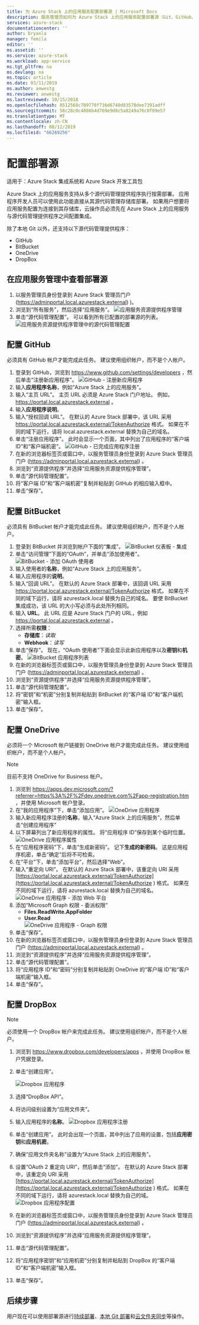 ```yaml
---
title: 为 Azure Stack 上的应用服务配置部署源 | Microsoft Docs
description: 服务管理员如何为 Azure Stack 上的应用服务配置部署源（Git、GitHub、BitBucket、DropBox 和 OneDrive）
services: azure-stack
documentationcenter: ''
author: bryanla
manager: femila
editor: ''
ms.assetid: ''
ms.service: azure-stack
ms.workload: app-service
ms.tgt_pltfrm: na
ms.devlang: na
ms.topic: article
ms.date: 03/11/2019
ms.author: anwestg
ms.reviewer: anwestg
ms.lastreviewed: 10/15/2018
ms.openlocfilehash: 8512568c709770f736d6740d83578dee7391adff
ms.sourcegitcommit: 58c28c0c4086b4d769e9d8c5a8249a76c0f09e57
ms.translationtype: MT
ms.contentlocale: zh-CN
ms.lasthandoff: 08/12/2019
ms.locfileid: "66269256"
---
```

# <a name="configure-deployment-sources"></a>配置部署源

适用于：Azure Stack 集成系统和 Azure Stack 开发工具包

Azure Stack 上的应用服务支持从多个源代码管理提供程序执行按需部署。 应用程序开发人员可以使用此功能直接从其源代码管理存储库部署。 如果用户想要将应用服务配置为连接到其存储库，云操作员必须先在 Azure Stack 上的应用服务与源代码管理提供程序之间配置集成。  

除了本地 Git 以外，还支持以下源代码管理提供程序：

* GitHub
* BitBucket
* OneDrive
* DropBox

## <a name="view-deployment-sources-in-app-service-administration"></a>在应用服务管理中查看部署源

1. 以服务管理员身份登录到 Azure Stack 管理员门户 (https://adminportal.local.azurestack.external) )。
2. 浏览到“所有服务”，然后选择“应用服务”。
    ![应用服务资源提供程序管理][1]
3. 单击“源代码管理配置”。 可以看到所有已配置的部署源的列表。
    ![应用服务资源提供程序管理中的源代码管理配置][2]

## <a name="configure-github"></a>配置 GitHub

必须具有 GitHub 帐户才能完成此任务。 建议使用组织帐户，而不是个人帐户。

1. 登录到 GitHub，浏览到 https://www.github.com/settings/developers ，然后单击“注册新应用程序”。
    ![GitHub - 注册新应用程序][3]
2. 输入**应用程序名称**，例如“Azure Stack 上的应用服务”。
3. 输入“主页 URL”。 主页 URL 必须是 Azure Stack 门户地址。 例如， https://portal.local.azurestack.external 。
4. 输入**应用程序说明**。
5. 输入“授权回调 URL”。 在默认的 Azure Stack 部署中，该 URL 采用 https://portal.local.azurestack.external/TokenAuthorize 格式。 如果在不同的域下运行，请将 local.azurestack.external 替换为自己的域名。
6. 单击“注册应用程序”。 此时会显示一个页面，其中列出了应用程序的“客户端 ID”和“客户端机密”。
    ![GitHub - 已完成应用程序注册][5]
7.  在新的浏览器标签页或窗口中，以服务管理员身份登录到 Azure Stack 管理员门户 (https://adminportal.local.azurestack.external) 。
8.  浏览到“资源提供程序”并选择“应用服务资源提供程序管理”。
9. 单击“源代码管理配置”。
10. 将“客户端 ID”和“客户端机密”复制并粘贴到 GitHub 的相应输入框中。
11. 单击“保存”。

## <a name="configure-bitbucket"></a>配置 BitBucket

必须具有 BitBucket 帐户才能完成此任务。 建议使用组织帐户，而不是个人帐户。

1. 登录到 BitBucket 并浏览到帐户下面的“集成”。
    ![BitBucket 仪表板 - 集成][7]
2. 单击“访问管理”下面的“OAuth”，并单击“添加使用者”。
    ![BitBucket - 添加 OAuth 使用者][8]
3. 输入使用者的**名称**，例如“Azure Stack 上的应用服务”。
4. 输入应用程序的**说明**。
5. 输入“回调 URL”。 在默认的 Azure Stack 部署中，该回调 URL 采用 https://portal.local.azurestack.external/TokenAuthorize 格式。 如果在不同的域下运行，请将 azurestack.local 替换为自己的域名。 要使 BitBucket 集成成功，该 URL 的大小写必须与此处所列相同。
6. 输入 **URL**。 此 URL 应是 Azure Stack 门户的 URL，例如 https://portal.local.azurestack.external 。
7. 选择所需**权限**：
    - **存储库**：*读取*
    - **Webhook**：*读写*
8. 单击“保存”。 现在，“OAuth 使用者”下面会显示此新应用程序以及**密钥**和**机密**。
    ![BitBucket 应用程序列表][9]
9.  在新的浏览器标签页或窗口中，以服务管理员身份登录到 Azure Stack 管理员门户 (https://adminportal.local.azurestack.external) 。
10.  浏览到“资源提供程序”并选择“应用服务资源提供程序管理”。
11. 单击“源代码管理配置”。
12. 将“密钥”和“机密”分别复制并粘贴到 BitBucket 的“客户端 ID”和“客户端机密”输入框。
13. 单击“保存”。

## <a name="configure-onedrive"></a>配置 OneDrive

必须将一个 Microsoft 帐户链接到 OneDrive 帐户才能完成此任务。  建议使用组织帐户，而不是个人帐户。

> [!NOTE]
> 目前不支持 OneDrive for Business 帐户。

1. 浏览到 https://apps.dev.microsoft.com/?referrer=https%3A%2F%2Fdev.onedrive.com%2Fapp-registration.htm ，并使用 Microsoft 帐户登录。
2. 在“我的应用程序”下，单击“添加应用”。
![OneDrive 应用程序][10]
3. 输入新应用程序注册的**名称**，输入“Azure Stack 上的应用服务”，然后单击“创建应用程序”
4. 以下屏幕列出了新应用程序的属性。 将“应用程序 ID”保存到某个临时位置。
![OneDrive 应用程序属性][11]
5. 在“应用程序密码”下，单击“生成新密码”。 记下**生成的新密码**。 这是应用程序机密，单击“确定”后将不可检索。
6. 在“平台”下，单击“添加平台”，然后选择“Web”。
7. 输入“重定向 URI”。 在默认的 Azure Stack 部署中，该重定向 URI 采用 [https://portal.local.azurestack.external/TokenAuthorize](https://portal.local.azurestack.external/TokenAuthorize ) 格式。 如果在不同的域下运行，请将 azurestack.local 替换为自己的域名。
![OneDrive 应用程序 - 添加 Web 平台][12]
8. 添加“Microsoft Graph 权限 - 委派权限”
    - **Files.ReadWrite.AppFolder**
    - **User.Read**  
      ![OneDrive 应用程序 - Graph 权限][13]
9. 单击“保存”。
10.  在新的浏览器标签页或窗口中，以服务管理员身份登录到 Azure Stack 管理员门户 (https://adminportal.local.azurestack.external) 。
11.  浏览到“资源提供程序”并选择“应用服务资源提供程序管理”。
12. 单击“源代码管理配置”。
13. 将“应用程序 ID”和“密码”分别复制并粘贴到 OneDrive 的“客户端 ID”和“客户端机密”输入框。
14. 单击“保存”。

## <a name="configure-dropbox"></a>配置 DropBox

> [!NOTE]
> 必须使用一个 DropBox 帐户来完成此任务。 建议使用组织帐户，而不是个人帐户。

1. 浏览到 https://www.dropbox.com/developers/apps ，并使用 DropBox 帐户凭据登录。
2. 单击“创建应用”。

    ![Dropbox 应用程序][14]

3. 选择“DropBox API”。
4. 将访问级别设置为“应用文件夹”。
5. 输入应用程序的**名称**。
![Dropbox 应用程序注册][15]
6. 单击“创建应用”。 此时会出现一个页面，其中列出了应用的设置，包括**应用密钥**和**应用机密**。
7. 确保“应用文件夹名称”设置为“Azure Stack 上的应用服务”。
8. 设置“OAuth 2 重定向 URI”，然后单击“添加”。 在默认的 Azure Stack 部署中，该重定向 URI 采用 [https://portal.local.azurestack.external/TokenAuthorize](https://portal.local.azurestack.external/TokenAuthorize ) 格式。 如果在不同的域下运行，请将 azurestack.local 替换为自己的域。
![Dropbox 应用程序配置][16]
9.  在新的浏览器标签页或窗口中，以服务管理员身份登录到 Azure Stack 管理员门户 (https://adminportal.local.azurestack.external) 。
10.  浏览到“资源提供程序”并选择“应用服务资源提供程序管理”。
11. 单击“源代码管理配置”。
12. 将“应用程序密钥”和“应用机密”分别复制并粘贴到 DropBox 的“客户端 ID”和“客户端机密”输入框。
13. 单击“保存”。

## <a name="next-steps"></a>后续步骤

用户现在可以使用部署源进行[持续部署](https://docs.microsoft.com/azure/app-service/deploy-continuous-deployment)、[本地 Git 部署](https://docs.microsoft.com/azure/app-service/deploy-local-git)和[云文件夹同步](https://docs.microsoft.com/azure/app-service/deploy-content-sync)等操作。

<!--Image references-->
[1]: ./media/azure-stack-app-service-configure-deployment-sources/App-service-provider-admin.png
[2]: ./media/azure-stack-app-service-configure-deployment-sources/App-service-provider-admin-source-control-configuration.png
[3]: ./media/azure-stack-app-service-configure-deployment-sources/App-service-provider-admin-github-developer-applications.png
[4]: ./media/azure-stack-app-service-configure-deployment-sources/App-service-provider-admin-github-register-a-new-oauth-application-populated.png
[5]: ./media/azure-stack-app-service-configure-deployment-sources/App-service-provider-admin-github-register-a-new-oauth-application-complete.png
[6]: ./media/azure-stack-app-service-configure-deployment-sources/App-service-provider-admin-roles-management-server-repair-all.png
[7]: ./media/azure-stack-app-service-configure-deployment-sources/App-service-provider-admin-bitbucket-dashboard.png
[8]: ./media/azure-stack-app-service-configure-deployment-sources/App-service-provider-admin-bitbucket-access-management-add-oauth-consumer.png
[9]: ./media/azure-stack-app-service-configure-deployment-sources/App-service-provider-admin-bitbucket-access-management-add-oauth-consumer-complete.png
[10]: ./media/azure-stack-app-service-configure-deployment-sources/App-service-provider-admin-Onedrive-applications.png
[11]: ./media/azure-stack-app-service-configure-deployment-sources/App-service-provider-admin-Onedrive-application-registration.png
[12]: ./media/azure-stack-app-service-configure-deployment-sources/App-service-provider-admin-Onedrive-application-platform.png
[13]: ./media/azure-stack-app-service-configure-deployment-sources/App-service-provider-admin-Onedrive-application-graph-permissions.png
[14]: ./media/azure-stack-app-service-configure-deployment-sources/App-service-provider-admin-Dropbox-applications.png
[15]: ./media/azure-stack-app-service-configure-deployment-sources/App-service-provider-admin-Dropbox-application-registration.png
[16]: ./media/azure-stack-app-service-configure-deployment-sources/App-service-provider-admin-Dropbox-application-configuration.png
